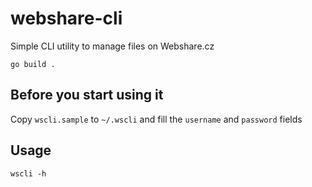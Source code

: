 # webshare-cli

Simple CLI utility to manage files on Webshare.cz

```
go build .
```


## Before you start using it

Copy `wscli.sample` to `~/.wscli` and fill the `username` and `password` fields

## Usage

```
wscli -h
```